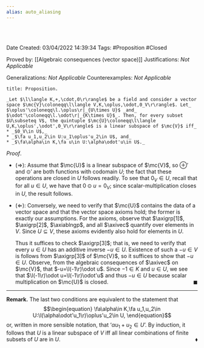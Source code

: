 ```yaml
---
alias: auto_aliasing
---
```


<br />
<br />

Date Created: 03/04/2022 14:39:34
Tags: #Proposition #Closed

Proved by: [[Algebraic consequences (vector space)]]
Justifications: _Not Applicable_

Generalizations: _Not Applicable_
Counterexamples: _Not Applicable_

``` ad-Proposition
title: Proposition.

_Let $\l\langle K,+,\cdot,0\r\rangle$ be a field and consider a vector space $\mc{V}\coloneqq\l\langle V,K,\oplus,\odot,0_V\r\rangle$. Let_ $\oplus'\coloneqq\l.\oplus\r|_{U\times U}$ _and_ $\odot'\coloneqq\l.\odot\r|_{K\times U}$_. Then, for every subset $U\subseteq V$, the quintuple $\mc{U}\coloneqq\l\langle U,K,\oplus',\odot',0_V\r\rangle$ is a linear subspace of $\mc{V}$ iff_
* _$0_V\in U$,_
* _$\fa u_1,u_2\in U:u_1\oplus'u_2\in U$, and_
* _$\fa\alpha\in K,\fa u\in U:\alpha\odot'u\in U$._

```

_Proof_.
* ($\Rightarrow$): Assume that $\mc{U}$ is a linear subspace of $\mc{V}$, so $\oplus'$ and $\odot'$ are both functions with codomain $U$; the fact that these operations are closed in $U$ follows readily. To see that $0_V\in U$, recall that for all $u\in U$, we have that $0\odot u=0_V$; since scalar-multiplication closes in $U$, the result follows.

* ($\Leftarrow$): Conversely, we need to verify that $\mc{U}$ contains the data of a vector space and that the vector space axioms hold; the former is exactly our assumptions. For the axioms, observe that $\axigrp[1]$, $\axigrp[2]$, $\axiablngp$, and all $\axivec$ quantify over elements in $V$. Since $U\subseteq V$, these axioms evidently also hold for elements in $U$.

    Thus it suffices to check $\axigrp[3]$; that is, we need to verify that every $u\in U$ has an additive inverse $-u\in U$. Existence of such a $-u\in V$ is follows from $\axigrp[3]$ of $\mc{V}$, so it suffices to show that $-u\in U$. Observe, from the algebraic consequences of $\axivec$ on $\mc{V}$, that $-u=\l(-1\r)\odot u$. Since $-1\in K$ and $u\in U$, we see that $\l(-1\r)\odot u=\l(-1\r)\odot'u$ and thus $-u\in U$ because scalar multiplication on $\mc{U}$ is closed.<span style="float:right;">$\blacksquare$</span>

---

**Remark.** The last two conditions are equivalent to the statement that
$$\begin{equation}
    \fa\alpha\in K,\fa u_1,u_2\in U:\l(\alpha\odot'u_1\r)\oplus'u_2\in U,
\end{equation}$$
or, written in more sensible notation, that $\textrm{`}\alpha u_1+u_2\in U\textrm{'}$. By induction, it follows that $U$ is a linear subspace of $V$ iff all linear combinations of finite subsets of $U$ are in $U$.<span style="float:right;">$\blacklozenge$</span>
